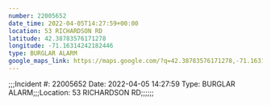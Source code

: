 ```yaml
---
number: 22005652
date_time: 2022-04-05T14:27:59+00:00
location: 53 RICHARDSON RD
latitude: 42.38783576171278
longitude: -71.16314242182446
type: BURGLAR ALARM
google_maps_link: https://maps.google.com/?q=42.38783576171278,-71.16314242182446
---
```


;;;Incident #: 22005652   Date: 2022-04-05 14:27:59   Type: BURGLAR ALARM;;;Location: 53 RICHARDSON RD;;;;;;
